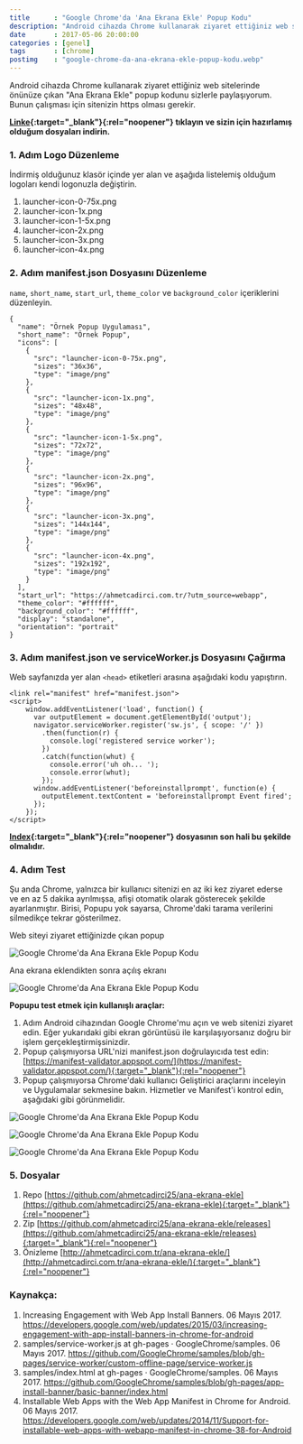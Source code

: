 ```yaml
---
title      : "Google Chrome'da 'Ana Ekrana Ekle' Popup Kodu"
description: "Android cihazda Chrome kullanarak ziyaret ettiğiniz web sitelerinde önünüze çıkan 'Ana Ekrana Ekle' popup kodunu sizlerle paylaşıyorum."
date       : 2017-05-06 20:00:00
categories : [genel]
tags       : [chrome]
postimg    : "google-chrome-da-ana-ekrana-ekle-popup-kodu.webp"
---
```


Android cihazda Chrome kullanarak ziyaret ettiğiniz web sitelerinde önünüze çıkan "Ana Ekrana Ekle" popup kodunu sizlerle paylaşıyorum. Bunun çalışması için sitenizin https olması gerekir.

**[Linke](https://github.com/ahmetcadirci25/ana-ekrana-ekle/releases/tag/v1){:target="_blank"}{:rel="noopener"} tıklayın ve sizin için hazırlamış olduğum dosyaları indirin.**

### 1. Adım Logo Düzenleme

İndirmiş olduğunuz klasör içinde yer alan ve aşağıda listelemiş olduğum logoları kendi logonuzla değiştirin. 

1. launcher-icon-0-75x.png
2. launcher-icon-1x.png
3. launcher-icon-1-5x.png
4. launcher-icon-2x.png
5. launcher-icon-3x.png
6. launcher-icon-4x.png


### 2. Adım manifest.json Dosyasını Düzenleme

`name`, `short_name`, `start_url`, `theme_color` ve `background_color` içeriklerini düzenleyin. 

```
{
  "name": "Örnek Popup Uygulaması",
  "short_name": "Örnek Popup",
  "icons": [
    {
      "src": "launcher-icon-0-75x.png",
      "sizes": "36x36",
      "type": "image/png"
    },
    {
      "src": "launcher-icon-1x.png",
      "sizes": "48x48",
      "type": "image/png"
    },
    {
      "src": "launcher-icon-1-5x.png",
      "sizes": "72x72",
      "type": "image/png"
    },
    {
      "src": "launcher-icon-2x.png",
      "sizes": "96x96",
      "type": "image/png"
    },
    {
      "src": "launcher-icon-3x.png",
      "sizes": "144x144",
      "type": "image/png"
    },
    {
      "src": "launcher-icon-4x.png",
      "sizes": "192x192",
      "type": "image/png"
    }
  ],
  "start_url": "https://ahmetcadirci.com.tr/?utm_source=webapp",
  "theme_color": "#ffffff",
  "background_color": "#ffffff",
  "display": "standalone",
  "orientation": "portrait"
}
```

### 3. Adım manifest.json ve serviceWorker.js Dosyasını Çağırma

Web sayfanızda yer alan `<head>` etiketleri arasına aşağıdaki kodu yapıştırın. 

```
<link rel="manifest" href="manifest.json">
<script>
    window.addEventListener('load', function() {
      var outputElement = document.getElementById('output');
      navigator.serviceWorker.register('sw.js', { scope: '/' })
        .then(function(r) {
          console.log('registered service worker');
        })
        .catch(function(whut) {
          console.error('uh oh... ');
          console.error(whut);
        });
      window.addEventListener('beforeinstallprompt', function(e) {
        outputElement.textContent = 'beforeinstallprompt Event fired';
      });
    });
</script>
```

**[Index](https://github.com/ahmetcadirci25/ana-ekrana-ekle/blob/gh-pages/index.html){:target="_blank"}{:rel="noopener"} dosyasının son hali bu şekilde olmalıdır.**

### 4. Adım Test

Şu anda Chrome, yalnızca bir kullanıcı sitenizi en az iki kez ziyaret ederse ve en az 5 dakika ayrılmışsa, afişi otomatik olarak gösterecek şekilde ayarlanmıştır. Birisi, Popupu yok sayarsa, Chrome'daki tarama verilerini silmedikçe tekrar gösterilmez. 

Web siteyi ziyaret ettiğinizde çıkan popup

![Google Chrome'da Ana Ekrana Ekle Popup Kodu](https://ahmetcadirci.com.tr/images/galeri/google-chrome-da-ana-ekrana-ekle-popup-kodu-4.webp "Google Chrome'da Ana Ekrana Ekle Popup Kodu")

Ana ekrana eklendikten sonra açılış ekranı

![Google Chrome'da Ana Ekrana Ekle Popup Kodu](https://ahmetcadirci.com.tr/images/galeri/google-chrome-da-ana-ekrana-ekle-popup-kodu-5.webp "Google Chrome'da Ana Ekrana Ekle Popup Kodu")

**Popupu test etmek için kullanışlı araçlar:**

1. Adım Android cihazından Google Chrome'mu açın ve web sitenizi ziyaret edin. Eğer yukarıdaki gibi ekran görüntüsü ile karşılaşıyorsanız doğru bir işlem gerçekleştirmişsinizdir.
2. Popup çalışmıyorsa URL'nizi manifest.json doğrulayıcıda test edin: [https://manifest-validator.appspot.com/](https://manifest-validator.appspot.com/){:target="_blank"}{:rel="noopener"}
3. Popup çalışmıyorsa Chrome'daki kullanıcı Geliştirici araçlarını inceleyin ve Uygulamalar sekmesine bakın. Hizmetler ve Manifest'i kontrol edin, aşağıdaki gibi görünmelidir.

![Google Chrome'da Ana Ekrana Ekle Popup Kodu](https://ahmetcadirci.com.tr/images/galeri/google-chrome-da-ana-ekrana-ekle-popup-kodu-1.webp "Google Chrome'da Ana Ekrana Ekle Popup Kodu")

![Google Chrome'da Ana Ekrana Ekle Popup Kodu](https://ahmetcadirci.com.tr/images/galeri/google-chrome-da-ana-ekrana-ekle-popup-kodu-2.webp "Google Chrome'da Ana Ekrana Ekle Popup Kodu")

![Google Chrome'da Ana Ekrana Ekle Popup Kodu](https://ahmetcadirci.com.tr/images/galeri/google-chrome-da-ana-ekrana-ekle-popup-kodu-3.webp "Google Chrome'da Ana Ekrana Ekle Popup Kodu")

### 5. Dosyalar

1. Repo [https://github.com/ahmetcadirci25/ana-ekrana-ekle](https://github.com/ahmetcadirci25/ana-ekrana-ekle){:target="_blank"}{:rel="noopener"}
2. Zip [https://github.com/ahmetcadirci25/ana-ekrana-ekle/releases](https://github.com/ahmetcadirci25/ana-ekrana-ekle/releases){:target="_blank"}{:rel="noopener"}
2. Önizleme [http://ahmetcadirci.com.tr/ana-ekrana-ekle/](http://ahmetcadirci.com.tr/ana-ekrana-ekle/){:target="_blank"}{:rel="noopener"}

### Kaynakça:

1. Increasing Engagement with Web App Install Banners. 06 ‎Mayıs ‎2017. https://developers.google.com/web/updates/2015/03/increasing-engagement-with-app-install-banners-in-chrome-for-android
2. samples/service-worker.js at gh-pages · GoogleChrome/samples. 06 ‎Mayıs ‎2017. https://github.com/GoogleChrome/samples/blob/gh-pages/service-worker/custom-offline-page/service-worker.js
3. samples/index.html at gh-pages · GoogleChrome/samples. 06 Mayıs ‎2017. https://github.com/GoogleChrome/samples/blob/gh-pages/app-install-banner/basic-banner/index.html
4. Installable Web Apps with the Web App Manifest in Chrome for Android. 06 Mayıs ‎2017. https://developers.google.com/web/updates/2014/11/Support-for-installable-web-apps-with-webapp-manifest-in-chrome-38-for-Android